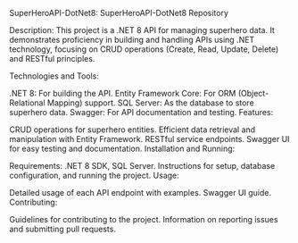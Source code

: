 SuperHeroAPI-DotNet8: SuperHeroAPI-DotNet8 Repository

Description: This project is a .NET 8 API for managing superhero data. It demonstrates proficiency in building and handling APIs using .NET technology, focusing on CRUD operations (Create, Read, Update, Delete) and RESTful principles.

Technologies and Tools:

.NET 8: For building the API.
Entity Framework Core: For ORM (Object-Relational Mapping) support.
SQL Server: As the database to store superhero data.
Swagger: For API documentation and testing.
Features:

CRUD operations for superhero entities.
Efficient data retrieval and manipulation with Entity Framework.
RESTful service endpoints.
Swagger UI for easy testing and documentation.
Installation and Running:

Requirements: .NET 8 SDK, SQL Server.
Instructions for setup, database configuration, and running the project.
Usage:

Detailed usage of each API endpoint with examples.
Swagger UI guide.
Contributing:

Guidelines for contributing to the project.
Information on reporting issues and submitting pull requests.
